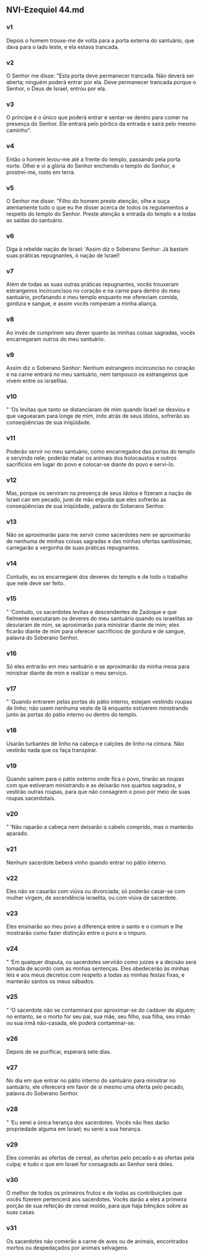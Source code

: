 ## NVI-Ezequiel 44.md
### v1
 Depois o homem trouxe-me de volta para a porta externa do santuário, que dava para o lado leste, e ela estava trancada.
### v2
 O Senhor me disse: "Esta porta deve permanecer trancada. Não deverá ser aberta; ninguém poderá entrar por ela. Deve permanecer trancada porque o Senhor, o Deus de Israel, entrou por ela.
### v3
 O príncipe é o único que poderá entrar e sentar-se dentro para comer na presença do Senhor. Ele entrará pelo pórtico da entrada e sairá pelo mesmo caminho".
### v4
 Então o homem levou-me até a frente do templo, passando pela porta norte. Olhei e vi a glória do Senhor enchendo o templo do Senhor, e prostrei-me, rosto em terra.
### v5
 O Senhor me disse: "Filho do homem preste atenção, olhe e ouça atentamente tudo o que eu lhe disser acerca de todos os regulamentos a respeito do templo do Senhor. Preste atenção à entrada do templo e a todas as saídas do santuário.
### v6
 Diga à rebelde nação de Israel: ‘Assim diz o Soberano Senhor: Já bastam suas práticas repugnantes, ó nação de Israel!
### v7
 Além de todas as suas outras práticas repugnantes, vocês trouxeram estrangeiros incircuncisos no coração e na carne para dentro do meu santuário, profanando o meu templo enquanto me ofereciam comida, gordura e sangue, e assim vocês romperam a minha aliança.
### v8
 Ao invés de cumprirem seu dever quanto às minhas coisas sagradas, vocês encarregaram outros do meu santuário.
### v9
 Assim diz o Soberano Senhor: Nenhum estrangeiro incircunciso no coração e na carne entrará no meu santuário, nem tampouco os estrangeiros que vivem entre os israelitas.
### v10
 " ‘Os levitas que tanto se distanciaram de mim quando Israel se desviou e que vaguearam para longe de mim, indo atrás de seus ídolos, sofrerão as conseqüências de sua iniqüidade.
### v11
 Poderão servir no meu santuário, como encarregados das portas do templo e servindo nele; poderão matar os animais dos holocaustos e outros sacrifícios em lugar do povo e colocar-se diante do povo e servi-lo.
### v12
 Mas, porque os serviram na presença de seus ídolos e fizeram a nação de Israel cair em pecado, jurei de mão erguida que eles sofrerão as conseqüências de sua iniqüidade, palavra do Soberano Senhor.
### v13
 Não se aproximarão para me servir como sacerdotes nem se aproximarão de nenhuma de minhas coisas sagradas e das minhas ofertas santíssimas; carregarão a vergonha de suas práticas repugnantes.
### v14
 Contudo, eu os encarregarei dos deveres do templo e de todo o trabalho que nele deve ser feito.
### v15
 " ‘Contudo, os sacerdotes levitas e descendentes de Zadoque e que fielmente executaram os deveres do meu santuário quando os israelitas se desviaram de mim, se aproximarão para ministrar diante de mim; eles ficarão diante de mim para oferecer sacrifícios de gordura e de sangue, palavra do Soberano Senhor.
### v16
 Só eles entrarão em meu santuário e se aproximarão da minha mesa para ministrar diante de mim e realizar o meu serviço.
### v17
 " ‘Quando entrarem pelas portas do pátio interno, estejam vestindo roupas de linho; não usem nenhuma veste de lã enquanto estiverem ministrando junto às portas do pátio interno ou dentro do templo.
### v18
 Usarão turbantes de linho na cabeça e calções de linho na cintura. Não vestirão nada que os faça transpirar.
### v19
 Quando saírem para o pátio externo onde fica o povo, tirarão as roupas com que estiveram ministrando e as deixarão nos quartos sagrados, e vestirão outras roupas, para que não consagrem o povo por meio de suas roupas sacerdotais.
### v20
 " ‘Não raparão a cabeça nem deixarão o cabelo comprido, mas o manterão aparado.
### v21
 Nenhum sacerdote beberá vinho quando entrar no pátio interno.
### v22
 Eles não se casarão com viúva ou divorciada; só poderão casar-se com mulher virgem, de ascendência israelita, ou com viúva de sacerdote.
### v23
 Eles ensinarão ao meu povo a diferença entre o santo e o comum e lhe mostrarão como fazer distinção entre o puro e o impuro.
### v24
 " ‘Em qualquer disputa, os sacerdotes servirão como juízes e a decisão será tomada de acordo com as minhas sentenças. Eles obedecerão às minhas leis e aos meus decretos com respeito a todas as minhas festas fixas, e manterão santos os meus sábados.
### v25
 " ‘O sacerdote não se contaminará por aproximar-se do cadáver de alguém; no entanto, se o morto for seu pai, sua mãe, seu filho, sua filha, seu irmão ou sua irmã não-casada, ele poderá contaminar-se.
### v26
 Depois de se purificar, esperará sete dias.
### v27
 No dia em que entrar no pátio interno do santuário para ministrar no santuário, ele oferecerá em favor de si mesmo uma oferta pelo pecado, palavra do Soberano Senhor.
### v28
 " ‘Eu serei a única herança dos sacerdotes. Vocês não lhes darão propriedade alguma em Israel; eu serei a sua herança.
### v29
 Eles comerão as ofertas de cereal, as ofertas pelo pecado e as ofertas pela culpa; e tudo o que em Israel for consagrado ao Senhor será deles.
### v30
 O melhor de todos os primeiros frutos e de todas as contribuições que vocês fizerem pertencerá aos sacerdotes. Vocês darão a eles a primeira porção de sua refeição de cereal moído, para que haja bênçãos sobre as suas casas.
### v31
 Os sacerdotes não comerão a carne de aves ou de animais, encontrados mortos ou despedaçados por animais selvagens.
